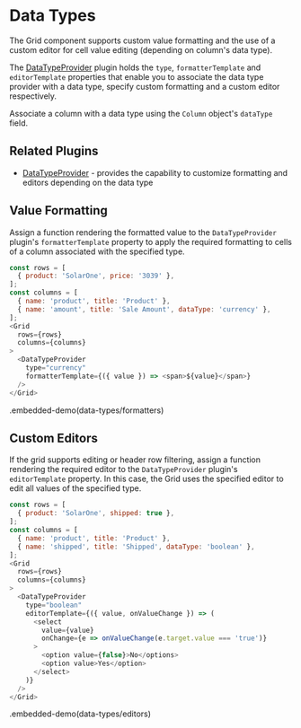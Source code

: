 # Data Types

The Grid component supports custom value formatting and the use of a custom editor for cell value editing (depending on column's data type).

The [DataTypeProvider](../reference/data-type-provider.md) plugin holds the `type`, `formatterTemplate` and `editorTemplate` properties that enable you to associate the data type provider with a data type, specify custom formatting and a custom editor respectively.

Associate a column with a data type using the `Column` object's `dataType` field.

## Related Plugins

- [DataTypeProvider](../reference/data-type-provider.md) - provides the capability to customize formatting and editors depending on the data type

## Value Formatting

Assign a function rendering the formatted value to the `DataTypeProvider` plugin's `formatterTemplate` property to apply the required formatting to cells of a column associated with the specified type.

```js
const rows = [
  { product: 'SolarOne', price: '3039' },
];
const columns = [
  { name: 'product', title: 'Product' },
  { name: 'amount', title: 'Sale Amount', dataType: 'currency' },
];
<Grid
  rows={rows}
  columns={columns}
>
  <DataTypeProvider
    type="currency"
    formatterTemplate={({ value }) => <span>${value}</span>}
  />
</Grid>
```

.embedded-demo(data-types/formatters)

## Custom Editors

If the grid supports editing or header row filtering, assign a function rendering the required editor to the `DataTypeProvider` plugin's `editorTemplate` property. In this case, the Grid uses the specified editor to edit all values of the specified type.

```js
const rows = [
  { product: 'SolarOne', shipped: true },
];
const columns = [
  { name: 'product', title: 'Product' },
  { name: 'shipped', title: 'Shipped', dataType: 'boolean' },
];
<Grid
  rows={rows}
  columns={columns}
>
  <DataTypeProvider
    type="boolean"
    editorTemplate={({ value, onValueChange }) => (
      <select
        value={value}
        onChange={e => onValueChange(e.target.value === 'true')}
      >
        <option value={false}>No</options>
        <option value>Yes</option>
      </select>
    )}
  />
</Grid>
```

.embedded-demo(data-types/editors)
